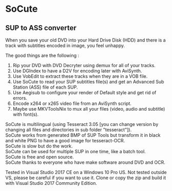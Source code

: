 # SoCute
SUP to ASS converter
-
When you save your old DVD into your Hard Drive Disk (HDD) and there is a track with subtitles encoded in image, you feel unhappy.

The good things are the following :

1. Rip your DVD with DVD Decryter using demux for all of your tracks.
2. Use DGIndex to have a D2V for encoding later with AviSynth.
3. Use VobEdit to extract these tracks when they are in a VOB file.
4. Use SoCute to read your SUP subtitles file(s) and get an Advanced Sub Station (ASS) file of each SUP.
5. Use Aegisub to configure your render of Default style and get rid of errors.
6. Encode x264 or x265 video file from an AviSynth script.
7. Maybe use MKVToolsNix to mux all your files (video, audio and subtitle) with font(s).

SoCute is multilingual (using Tesseract 3.05 [you can change version by changing all files and directories in sub folder "tesseract"]).<br>
SoCute works from generated BMP of SUP Tools but transform it in black and white PNG to have a good image for tesseract-OCR.<br>
SoCute is slow but do the work.<br>
SoCute can be used for multiple SUP in one time, like a batch tool.<br>
SoCute is free and open source.<br>
SoCute thanks to everyone who have make software around DVD and OCR.

Tested in Visual Studio 2017 CE on a Windows 10 Pro US. Not tested outside VS, please be careful if you want to use it.
Clone or copy the zip and build it with Visual Studio 2017 Community Edition.
